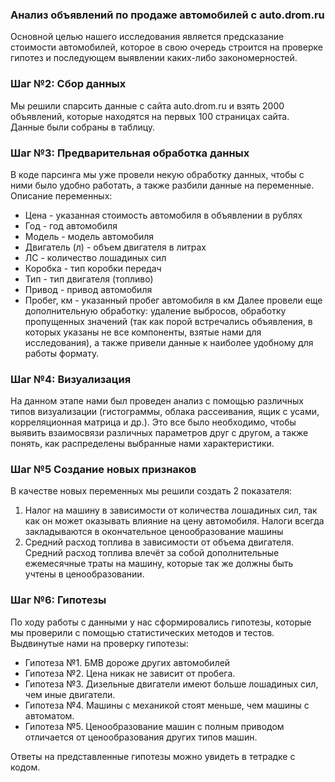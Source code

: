 ### Анализ объявлений по продаже автомобилей с auto.drom.ru
Основной целью нашего исследования является предсказание стоимости автомобилей, которое в свою очередь строится на проверке гипотез и последующем выявлении каких-либо закономерностей. 

### Шаг №2: Сбор данных
Мы решили спарсить данные с сайта auto.drom.ru и взять 2000 объявлений, которые находятся на первых 100 страницах сайта. Данные были собраны в таблицу.

### Шаг №3: Предварительная обработка данных
В коде парсинга мы уже провели некую обработку данных, чтобы с ними было удобно работать, а также разбили данные на переменные.
Описание переменных:
- Цена - указанная стоимость автомобиля в объявлении в рублях
- Год - год автомобиля
- Модель - модель автомобиля
- Двигатель (л) - объем двигателя в литрах
- ЛС - количество лошадиных сил
- Коробка - тип коробки передач
- Тип - тип двигателя (топливо)
- Привод - привод автомобиля
- Пробег, км - указанный пробег автомобиля в км
Далее провели еще дополнительную обработку: удаление выбросов, обработку пропущенных значений (так как порой встречались объявления, в которых указаны не все компоненты, взятые нами для исследования), а также привели данные к наиболее удобному для работы формату. 

### Шаг №4: Визуализация
На данном этапе нами был проведен анализ с помощью различных типов визуализации (гистограммы, облака рассеивания, ящик с усами, корреляционная матрица и др.).  Это все было необходимо, чтобы выявить взаимосвязи различных параметров друг с другом, а также понять, как распределены выбранные нами характеристики.
### Шаг №5 Создание новых признаков
В качестве новых переменных мы решили создать 2 показателя: 
1. Налог на машину в зависимости от количества лошадиных сил, так как он может оказывать влияние на цену автомобиля. Налоги всегда закладываются в окончательное ценообразование машины
2. Средний расход топлива в зависимости от объема двигателя. Средний расход топлива влечёт за собой дополнительные ежемесячные траты на машину, которые так же должны быть учтены в ценообразовании.
### Шаг №6: Гипотезы
По ходу работы с данными у нас сформировались гипотезы, которые мы проверили с помощью статистических методов и тестов. Выдвинутые нами на проверку гипотезы:
- Гипотеза №1. БМВ дороже других автомобилей
- Гипотеза №2. Цена никак не зависит от пробега. 
- Гипотеза №3. Дизельные двигатели имеют больше лошадиных сил, чем иные двигатели.
- Гипотеза №4. Машины с механикой стоят меньше, чем машины с автоматом.
- Гипотеза №5. Ценообразование машин с полным приводом отличается от ценообразования других типов машин.
  
Ответы на представленные гипотезы можно увидеть в тетрадке с кодом.

